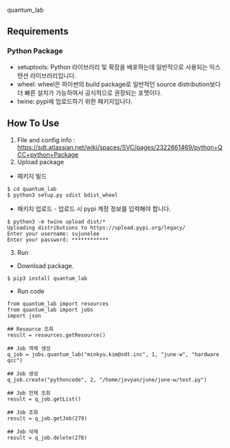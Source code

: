 quantum_lab

## Requirements
### Python Package
- setuptools: Python 라이브러리 및 확장을 배포하는데 일반적으로 사용되는 익스텐션 라이브러리입니다.
- wheel: wheel은 파이썬의 build package로 일반적인 source distribution보다 더 빠른 설치가 가능하여서 공식적으로 권장되는 포맷이다. 
- twine: pypi에 업로드하기 위한 패키지입니다.

## How To Use
1. File and config info : https://sdt.atlassian.net/wiki/spaces/SVC/pages/2322661469/python+QCC+python+Package
2. Upload package
- 패키지 빌드
```
$ cd quantum_lab
$ python3 setup.py sdist bdist_wheel
```
- 패키지 업로드 - 업로드 시 pypi 계정 정보를 입력해야 합니다.
```
$ python3 -m twine upload dist/*
Uploading distributions to https://upload.pypi.org/legacy/
Enter your username: sujunelee                                                  
Enter your password: ************
```
3. Run
- Download package.
```
$ pip3 install quantum_lab
```
- Run code
```
from quantum_lab import resources
from quantum_lab import jobs
import json

## Resource 조회
result = resources.getResource()

## Job 객체 생성
q_job = jobs.quantum_lab("minkyu.kim@sdt.inc", 1, "june-w", "hardware qcc")

## Job 생성
q_job.create("pythoncode", 2, "/home/jovyan/june/june-w/test.py")

## Job 전체 조회
result = q_job.getList()

## Job 조회
result = q_job.getJob(279)

## Job 삭제
result = q_job.delete(278)
```